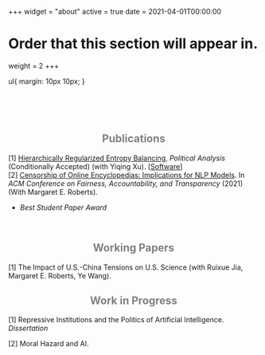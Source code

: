 +++
widget = "about"
active = true
date = 2021-04-01T00:00:00

# Order that this section will appear in.
weight = 2
+++

ul{
  margin: 10px 10px;
}

<br/><br/>
<br/>

<center><h2> <span style="color:grey"> Publications </span> </h2></center>

[1] [Hierarchically Regularized Entropy Balancing](https://papers.ssrn.com/sol3/papers.cfm?abstract_id=3807620), <em> Political Analysis</em> (Conditionally Accepted) (with Yiqing Xu). [[Software](https://github.com/xuyiqing/hbal)]
<br/>
[2] [Censorship of Online Encyclopedias: Implications for NLP Models](https://doi.org/10.1145/3442188.3445916). In <em>ACM Conference on Fairness, Accountability, and Transparency</em> (2021) (With Margaret E. Roberts).
<ul>
<li> <em>Best Student Paper Award</em> </li>
</ul><br/>

<center><h2> <span style="color:grey"> Working Papers </span> </h2></center>
[1] The Impact of U.S.-China Tensions on U.S. Science (with Ruixue Jia, Margaret E. Roberts, Ye Wang).

<br/>
<center><h2> <span style="color:grey"> Work in Progress </span> </h2></center>

[1] Repressive Institutions and the Politics of Artificial Intelligence. *Dissertation*

[2] Moral Hazard and AI.
